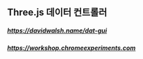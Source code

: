 ## Three.js 데이터 컨트롤러

##### https://davidwalsh.name/dat-gui
##### https://workshop.chromeexperiments.com